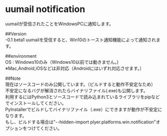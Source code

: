 # uumail notification

uumailが受信されたことをWindowsPCに通知します。

##Version<br>
  -0.1 beta1 uumailを受信すると、Win10のトースト通知機能によって通知されます。<br>


##environment<br>
  OS : Windows10のみ（Windows10以前では動きません。)<br>
  ※Mac,Android,iOSなどは非対応（Androidにはいずれ対応させます。）<br>
  
##Note<br>
現在はソースコードのみ公開しています。（ビルドすると動作不安定なため）<br>
不安定になるバグが解消されたらバイナリファイル(.exe)も公開します。<br>
利用するにはPython3とソースコードで読み込まれているライブラリをpipなどでインストールしてください。<br>
PyInstallerでビルドしてバイナリファイル（.exe）にできますが動作が不安定になります。<br>
もし、ビルドする場合は"--hidden-import plyer.platforms.win.notification"オプションをつけてください。<br>
